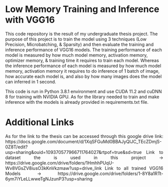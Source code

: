 # Low Memory Training and Inference with VGG16
<p align="justify">

This code repository is the result of my undergraduate thesis project. The purpose of this project is to train the model using 3 techniques (Low Precision, Microbatching, & Sparsity) and then evaluate the training and inference performance of VGG16 models. The training performance of each model is measured by how much model memory, activation memory, optimizer memory, & training time it requires to train each model. Whereas the inference performance of each model is measured by how much model memory, activation memory it requires to do inference of 1 batch of image, how accurate each model is, and also by how many images does the model can inferred in 1 second.

This code is run in Python 3.8.1 environment and use CUDA 11.2 and cuDNN 8 for training with NVIDIA GPU. As for the library needed to train and make inference with the models is already provided in requirements.txt file. 
</p>

# Additional Links
<p align="justify">
As for the link to the thesis can be accessed through this google drive link: https://docs.google.com/document/d/1XqSFGuMd0BBAJyQIJC_TEcZDmjS-0Z8T/edit?usp=sharing&ouid=109370577966711764027&rtpof=true&sd=true
Link to dataset the is used in this project -> https://drive.google.com/drive/folders/1HmhhPUqU-Wv8VGsZV8iusO3kKnVkzmaw?usp=drive_link
Link to all trained VGG16 Models -> https://drive.google.com/drive/folders/1-8Y8a1RTt-6ym7iYLeLLwweTgNJzunP3?usp=sharing
</p>


